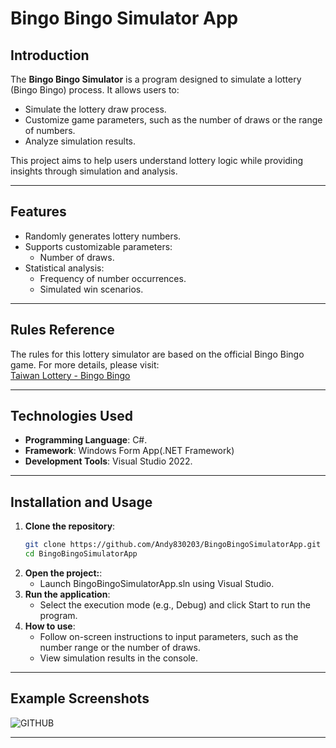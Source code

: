 # **Bingo Bingo Simulator App**
## **Introduction**
The **Bingo Bingo Simulator** is a program designed to simulate a lottery (Bingo Bingo) process. It allows users to:
- Simulate the lottery draw process.
- Customize game parameters, such as the number of draws or the range of numbers.
- Analyze simulation results.

This project aims to help users understand lottery logic while providing insights through simulation and analysis.

---
## **Features**
- Randomly generates lottery numbers.
- Supports customizable parameters:
  - Number of draws.
- Statistical analysis:
  - Frequency of number occurrences.
  - Simulated win scenarios.

---
## **Rules Reference**
The rules for this lottery simulator are based on the official Bingo Bingo game. For more details, please visit:  
[Taiwan Lottery - Bingo Bingo](https://www.taiwanlottery.com/lotto/info/bingo_bingo)

---

## **Technologies Used**
- **Programming Language**: C#.
- **Framework**: Windows Form App(.NET Framework)
- **Development Tools**: Visual Studio 2022.

---

## **Installation and Usage**
1. **Clone the repository**:
   ```bash
   git clone https://github.com/Andy830203/BingoBingoSimulatorApp.git
   cd BingoBingoSimulatorApp
2. **Open the project:**:
   - Launch BingoBingoSimulatorApp.sln using Visual Studio.
3. **Run the application**:
   - Select the execution mode (e.g., Debug) and click Start to run the program.
4. **How to use**:
   - Follow on-screen instructions to input parameters, such as the number range or the number of draws.
   - View simulation results in the console.
  
---
   
## **Example Screenshots**
![GITHUB](screenshot.png)

---


